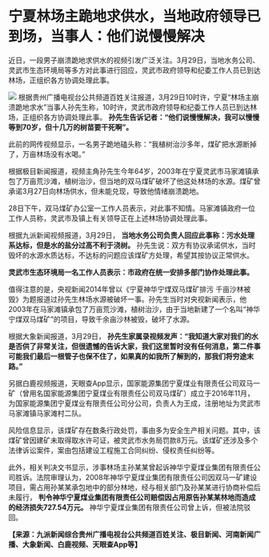 # 宁夏林场主跪地求供水，当地政府领导已到场，当事人：他们说慢慢解决

近日，一段男子崩溃跪地求供水的视频引发广泛关注。3月29日，当地水务公司、灵武市生态环境局等多方对此事进行回应，灵武市政府领导和纪委工作人员已到达林场，正组织各方协调处理此事。

![](https://inews.gtimg.com/news_bt/OIcVbcB3K-JIlUpIxT-B38OgnhQJs3z2VaITf8AyarebAAA/1000)
根据贵州广播电视台公共频道百姓关注报道，3月29日10时许，宁夏“林场主崩溃跪地求水”当事人孙先生称，10时许，灵武市政府领导和纪委工作人员已到达林场，正组织各方协调处理此事。
**孙先生告诉记者：“他们说慢慢解决，我可以慢慢等到70岁，但十几万的树苗要干死啊”。**

此前的网传视频显示，一名男子跪地磕头称：“我植树治沙多年，煤矿把水源断掉了，万亩林场没有水喝。”

根据极目新闻报道，视频主角孙先生今年64岁，2003年在宁夏灵武市马家滩镇承包了万亩荒沙滩，植树治沙，但当地的双马煤矿破坏了他这处林场的水源。煤矿曾承诺3月27日向林场供水，但未能兑现，导致他情绪崩溃跪地。

28日下午，双马煤矿办公室一工作人员表示，对此事不知情。马家滩镇政府一位工作人员称，灵武市及镇上有关领导正在上述林场协调处理此事。

根据九派新闻视频报道，3月29日， **当地水务公司负责人回应此事称：污水处理系达标，但是水的盐分过高不利于浇树。**
孙先生说：双方有协议承诺供水，当时毁坏的水源水质达标，不达标的问题应该煤矿方处理，希望其按协议正常供水。

**灵武市生态环境局一名工作人员表示：市政府在统一安排多部门协作处理此事。**

值得注意的是，央视新闻2014年曾以《宁夏神华宁煤双马煤矿排污
千亩沙林被毁》为题报道过孙先生林场水源被破坏一事。孙先生当时对央视新闻表示，他2003年在马家滩镇承包了万亩荒沙滩，植树治沙，由于当地新建了一个名叫“神华宁煤双马煤矿”的项目，导致千余亩沙林被毁，破坏了水源。

根据大象新闻报道，3月29日，
**孙先生家属录视频发声：“我知道大家对我们的水是否供了非常关注，但很遗憾的告诉大家，我们这里暂时没有任何消息，第二件事可能我们最后一根管子也保不住了，如果真的如我所了解到的，那我们将穷途末路。”**

另据白鹿视频报道，天眼查App显示，国家能源集团宁夏煤业有限责任公司双马一矿（曾用名国家能源集团宁夏煤业有限责任公司双马煤矿）成立于2016年11月，为国家能源集团宁夏煤业有限责任公司分公司，负责人为王成，注册地址为灵武市马家滩镇马家滩村二队。

风险信息显示，该煤矿存在数条行政处罚，事由多为安全生产相关问题。其中，该煤矿曾因建矿未取得取水许可证，被灵武市水务局罚款8万元。该煤矿还涉及多个法律诉讼案件，案由包括建设工程施工合同纠纷、侵权责任纠纷等。

此外，相关判决文书显示，涉事林场主孙某某曾起诉神华宁夏煤业集团有限责任公司胜诉。法院审理认为，2008年神华宁夏煤业集团有限责任公司因双马一矿建设项目，需占用孙某某承包地中的部分林地，经与相关部门及孙某某进行协商补偿后未履行，
**判令神华宁夏煤业集团有限责任公司赔偿因占用原告孙某某林地而造成的经济损失727.54万元。** 神华宁夏煤业集团有限责任公司曾上诉，但被法院驳回。

**【来源：九派新闻综合贵州广播电视台公共频道百姓关注、极目新闻、河南新闻广播、大象新闻、白鹿视频、天眼查App等】**

